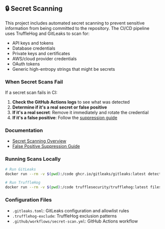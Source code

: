 ## 🔒 Secret Scanning

This project includes automated secret scanning to prevent sensitive information from being committed to the repository. The CI/CD pipeline uses TruffleHog and GitLeaks to scan for:

- API keys and tokens
- Database credentials  
- Private keys and certificates
- AWS/cloud provider credentials
- OAuth tokens
- Generic high-entropy strings that might be secrets

### When Secret Scans Fail

If a secret scan fails in CI:

1. **Check the GitHub Actions logs** to see what was detected
2. **Determine if it's a real secret or false positive**
3. **If it's a real secret**: Remove it immediately and rotate the credential
4. **If it's a false positive**: Follow the [suppression guide](docs/SECRET_SCAN_SUPPRESSION.md)

### Documentation

- [Secret Scanning Overview](docs/SECRET_SCANNING.md)
- [False Positive Suppression Guide](docs/SECRET_SCAN_SUPPRESSION.md)

### Running Scans Locally

```bash
# Run GitLeaks
docker run --rm -v $(pwd):/code ghcr.io/gitleaks/gitleaks:latest detect --source=/code --config=/code/.gitleaks.toml

# Run TruffleHog
docker run --rm -v $(pwd):/code trufflesecurity/trufflehog:latest filesystem --exclude-paths=/code/.trufflehog-exclude --results=verified --fail /code
```

### Configuration Files

- `.gitleaks.toml`: GitLeaks configuration and allowlist rules
- `.trufflehog-exclude`: TruffleHog exclusion patterns
- `.github/workflows/secret-scan.yml`: GitHub Actions workflow
